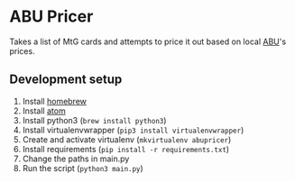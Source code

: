 # ABU Pricer

Takes a list of MtG cards and attempts to price it out based on local
[ABU](http://abugames.com/)'s prices.

## Development setup

1. Install [homebrew](https://brew.sh)
1. Install [atom](https://atom.io)
1. Install python3 (`brew install python3`)
1. Install virtualenvwrapper (`pip3 install virtualenvwrapper`)
1. Create and activate virtualenv (`mkvirtualenv abupricer`)
1. Install requirements (`pip install -r requirements.txt`)
1. Change the paths in main.py
1. Run the script (`python3 main.py`)

